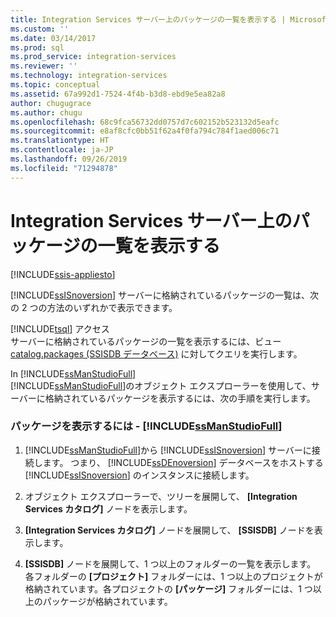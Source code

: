 ```yaml
---
title: Integration Services サーバー上のパッケージの一覧を表示する | Microsoft Docs
ms.custom: ''
ms.date: 03/14/2017
ms.prod: sql
ms.prod_service: integration-services
ms.reviewer: ''
ms.technology: integration-services
ms.topic: conceptual
ms.assetid: 67a992d1-7524-4f4b-b3d8-ebd9e5ea82a8
author: chugugrace
ms.author: chugu
ms.openlocfilehash: 68c9fca56732dd0757d7c602152b523132d5eafc
ms.sourcegitcommit: e8af8cfc0bb51f62a4f0fa794c784f1aed006c71
ms.translationtype: HT
ms.contentlocale: ja-JP
ms.lasthandoff: 09/26/2019
ms.locfileid: "71294878"
---
```

# <a name="view-the-list-of-packages-on-the-integration-services-server"></a>Integration Services サーバー上のパッケージの一覧を表示する

[!INCLUDE[ssis-appliesto](../../includes/ssis-appliesto-ssvrpluslinux-asdb-asdw-xxx.md)]


  [!INCLUDE[ssISnoversion](../../includes/ssisnoversion-md.md)] サーバーに格納されているパッケージの一覧は、次の 2 つの方法のいずれかで表示できます。  
  
 [!INCLUDE[tsql](../../includes/tsql-md.md)] アクセス  
 サーバーに格納されているパッケージの一覧を表示するには、ビュー [catalog.packages (SSISDB データベース)](../../integration-services/system-views/catalog-packages-ssisdb-database.md) に対してクエリを実行します。  
  
 In [!INCLUDE[ssManStudioFull](../../includes/ssmanstudiofull-md.md)]  
 [!INCLUDE[ssManStudioFull](../../includes/ssmanstudiofull-md.md)]のオブジェクト エクスプローラーを使用して、サーバーに格納されているパッケージを表示するには、次の手順を実行します。  
  
### <a name="to-view-packages-using-includessmanstudiofullincludesssmanstudiofull-mdmd"></a>パッケージを表示するには - [!INCLUDE[ssManStudioFull](../../includes/ssmanstudiofull-md.md)]  
  
1.  [!INCLUDE[ssManStudioFull](../../includes/ssmanstudiofull-md.md)]から [!INCLUDE[ssISnoversion](../../includes/ssisnoversion-md.md)] サーバーに接続します。 つまり、 [!INCLUDE[ssDEnoversion](../../includes/ssdenoversion-md.md)] データベースをホストする [!INCLUDE[ssISnoversion](../../includes/ssisnoversion-md.md)] のインスタンスに接続します。  
  
2.  オブジェクト エクスプローラーで、ツリーを展開して、 **[Integration Services カタログ]** ノードを表示します。  
  
3.  **[Integration Services カタログ]** ノードを展開して、 **[SSISDB]** ノードを表示します。  
  
4.  **[SSISDB]** ノードを展開して、1 つ以上のフォルダーの一覧を表示します。 各フォルダーの **[プロジェクト]** フォルダーには、1 つ以上のプロジェクトが格納されています。各プロジェクトの **[パッケージ]** フォルダーには、1 つ以上のパッケージが格納されています。  
  
  
